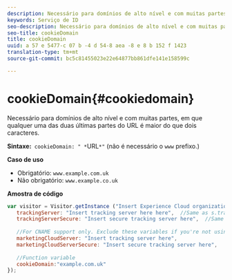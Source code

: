 ```yaml
---
description: Necessário para domínios de alto nível e com muitas partes, em que qualquer uma das duas últimas partes do URL é maior do que dois caracteres.
keywords: Serviço de ID
seo-description: Necessário para domínios de alto nível e com muitas partes, em que qualquer uma das duas últimas partes do URL é maior do que dois caracteres.
seo-title: cookieDomain
title: cookieDomain
uuid: a 57 e 5477-c 07 b -4 d 54-8 aea -8 e 8 b 152 f 1423
translation-type: tm+mt
source-git-commit: bc5c81455023e22e64877bb861dfe141e158599c

---
```



# cookieDomain{#cookiedomain}

Necessário para domínios de alto nível e com muitas partes, em que qualquer uma das duas últimas partes do URL é maior do que dois caracteres.

**Sintaxe:**` cookieDomain: " *`URL`*"` (não é necessário o `www` prefixo.)

**Caso de uso**

* Obrigatório: `www.example.com.uk`
* Não obrigatório: `www.example.co.uk`

**Amostra de código**

```js
var visitor = Visitor.getInstance ("Insert Experience Cloud organization ID here",{ 
   trackingServer: "Insert tracking server here here",  //Same as s.trackingServer 
   trackingServerSecure: "Insert secure tracking server here",  //Same as s.trackingServerSecure 
 
   //For CNAME support only. Exclude these variables if you're not using CNAME 
   marketingCloudServer: "Insert tracking server here", 
   marketingCloudServerSecure: "Insert secure tracking server here", 
 
   //Function variable 
   cookieDomain:"example.com.uk" 
});
```

